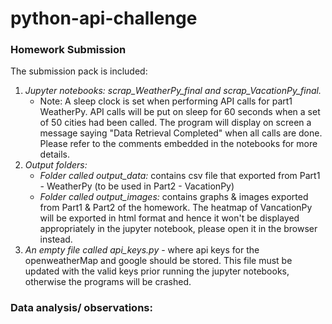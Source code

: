 # python-api-challenge

### Homework Submission
The submission pack is included:
1. *Jupyter notebooks: scrap_WeatherPy_final and scrap_VacationPy_final.* 
    - Note: A sleep clock is set when performing API calls for part1 WeatherPy. API calls will be put on sleep for 60 seconds when a set of 50 cities had been called. The program will display on screen a message saying "Data Retrieval Completed" when all calls are done. Please refer to the comments embedded in the notebooks for more details.
2. *Output folders:* 
    * *Folder called output_data:* contains csv file that exported from Part1 - WeatherPy (to be used in Part2 - VacationPy)
    * *Folder called output_images:* contains graphs & images exported from Part1 & Part2 of the homework. The heatmap of VancationPy will be exported in html format and hence it won't be displayed appropriately in the jupyter notebook, please open it in the browser instead.
3. *An empty file called api_keys.py* - where api keys for the openweatherMap and google should be stored. This file must be updated with the valid keys prior running the jupyter notebooks, otherwise the programs will be crashed.

### Data analysis/ observations: 
